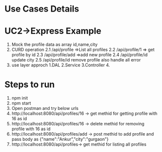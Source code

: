 # Use Cases Details

# UC2->Express Example

1. Mock the profile data as array id,name,city
2. CURD operation
    2.1 /api/profile =>List all profiles
    2.2 /api/profile/1 => get profile by id
    2.3 /api/profile/add =>add new profile
    2.4 /api/profile/id update city
    2.5 /api/profile/id remove profile
    also handle all error
3. use layer approch
    1.DAL
    2.Service
    3.Controller
    4.

# Steps to run

1. npm init
2. npm start
3. Open postman and try below urls
4. http://localhost:8080/api/profiles/16 -> get methid for getting profile with 16 as id
5. http://localhost:8080/api/profiles/16 -> delete methid for removing profile with 16 as id
6. http://localhost:8080/api/profiles/add -> post methid to add profile  and pass body as {"name":"Ankur","city":"gurgaon"}
7. http://localhost:8080/api/profiles-> get methid for listing all profiles
